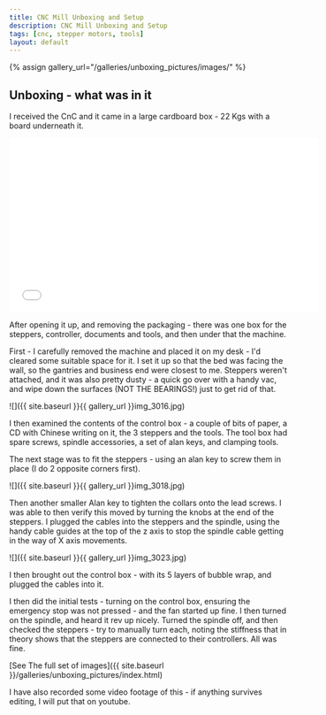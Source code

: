 ```yaml
---
title: CNC Mill Unboxing and Setup
description: CNC Mill Unboxing and Setup
tags: [cnc, stepper motors, tools]
layout: default
---
```

{% assign gallery_url="/galleries/unboxing_pictures/images/" %}

## Unboxing - what was in it

I received the CnC and it came in a large cardboard box - 22 Kgs with a board underneath it.

<iframe width="560" height="315" src="//www.youtube.com/embed/MrDIu_dOczg" frameborder="0" allowfullscreen="true"> </iframe>

After opening it up, and removing the packaging - there was one box for the steppers, controller, documents and tools, and then under that the machine.

First - I carefully removed the machine and placed it on my desk - I'd cleared some suitable space for it. I set it up so that the bed was facing the wall, so the gantries and business end were closest to me. Steppers weren't attached, and it was also pretty dusty - a quick go over with a handy vac, and wipe down the surfaces (NOT THE BEARINGS!) just to get rid of that.

![]({{ site.baseurl }}{{ gallery_url }}img_3016.jpg)

I then examined the contents of the control box - a couple of bits of paper, a CD with Chinese writing on it, the 3 steppers and the tools. The tool box had spare screws, spindle accessories, a set of alan keys, and clamping tools.

The next stage was to fit the steppers - using an alan key to screw them in place (I do 2 opposite corners first).

![]({{ site.baseurl }}{{ gallery_url }}img_3018.jpg)

Then another smaller Alan key to tighten the collars onto the lead screws. I was able to then verify this moved by turning the knobs at the end of the steppers. I plugged the cables into the steppers and the spindle, using the handy cable guides at the top of the z axis to stop the spindle cable getting in the way of X axis movements.

![]({{ site.baseurl }}{{ gallery_url }}img_3023.jpg)

I then brought out the control box - with its 5 layers of bubble wrap, and plugged the cables into it.

I then did the initial tests - turning on the control box, ensuring the emergency stop was not pressed - and the fan started up fine. I then turned on the spindle, and heard it rev up nicely. Turned the spindle off, and then checked the steppers - try to manually turn each, noting the stiffness that in theory shows that the steppers are connected to their controllers. All was fine.

[See The full set of images]({{ site.baseurl }}/galleries/unboxing_pictures/index.html)

I have also recorded some video footage of this - if anything survives editing, I will put that on youtube.

